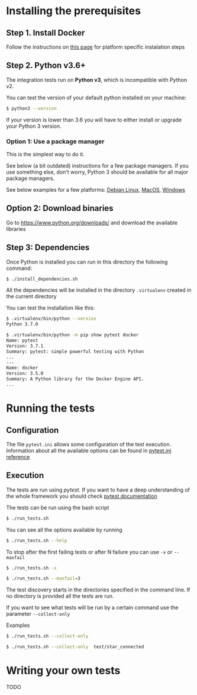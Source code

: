 # Installing the prerequisites

## Step 1. Install Docker
Follow the instructions on [this page](https://docs.docker.com/install/) for platform specific instalation steps

## Step 2. Python v3.6+
The integration tests run on **Python v3**, which is incompatible with Python v2. 
  
You can test the version of your default python installed on your machine:
```bash
$ python3 --version
``` 

If your version is lower than 3.6 you will have to either install or upgrade your Python 3 version.

### Option 1: Use a package manager
This is the simplest way to do it.

See below (a bit outdated) instructions for a few package managers. 
If you use something else, don't worry, Python 3 should be available for all major package managers. 

See below examples for a few platforms: 
[Debian Linux](https://docs.python-guide.org/starting/install3/linux/), 
[MacOS](https://docs.python-guide.org/starting/install3/osx/), 
[Windows](https://docs.python-guide.org/starting/install3/win/#install3-windows)

## Option 2: Download binaries
Go to https://www.python.org/downloads/ and download the available libraries

## Step 3: Dependencies
Once Python is installed you can run in this directory the following command: 
```bash
$ ./install_dependencies.sh
```

All the dependencies will be installed in the directory `.virtualenv` created in the current directory

You can test the installation like this:
```bash
$ .virtualenv/bin/python --version
Python 3.7.0
```
```bash
$ .virtualenv/bin/python -m pip show pytest docker
Name: pytest
Version: 3.7.1
Summary: pytest: simple powerful testing with Python
...
---
Name: docker
Version: 3.5.0
Summary: A Python library for the Docker Engine API.
...

``` 

# Running the tests


## Configuration
The file `pytest.ini` allows some configuration of the test execution. Information about all the available options 
can be found in [pytest.ini reference](https://docs.pytest.org/en/latest/reference.html#ini-options-ref)

## Execution

The tests are run using *pytest*. If you want to have a deep understanding of the whole framework you should check 
[pytest documentation](https://docs.pytest.org/en/latest/contents.html#toc) 

The tests can be run using the bash script 
```bash
$ ./run_tests.sh
```

You can see all the options available by running
```bash
$ ./run_tests.sh --help
```

To stop after the first failing tests or after N failure you can use `-x` or `--maxfail`
```bash
$ ./run_tests.sh -x
```
```bash
$ ./run_tests.sh --maxfail=3
```

The test discovery starts in the directories specified in the command line. 
If no directory is provided all the tests are run.

If you want to see what tests will be run by a certain command use the parameter `--collect-only`

Examples
```bash
$ ./run_tests.sh --collect-only
```
```bash
$ ./run_tests.sh --collect-only  test/star_connected
```

# Writing your own tests
TODO